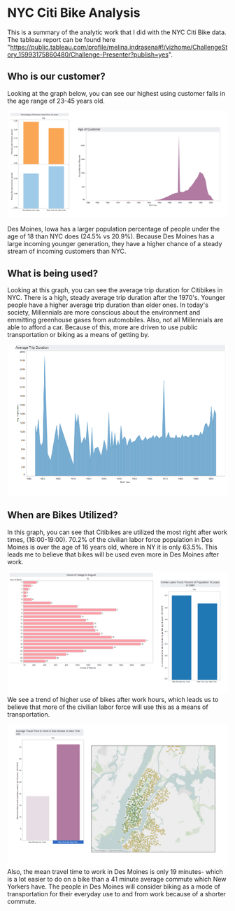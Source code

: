# NYC Citi Bike Analysis 
This is a summary of the analytic work that I did with the NYC Citi Bike data. The tableau report can be found here "https://public.tableau.com/profile/melina.indrasena#!/vizhome/ChallengeStory_15993175860480/Challenge-Presenter?publish=yes".

## Who is our customer?

Looking at the graph below, you can see our highest using customer falls in the age range of 23-45 years old. 

![](https://github.com/msindrasena/bikesharing/blob/master/1.PNG)

Des Moines, Iowa has a larger population percentage of people under the age of 18 than NYC does (24.5% vs 20.9%). Because Des Moines has a large incoming younger generation, they have a higher chance of a steady stream of incoming customers than NYC. 

## What is being used?

Looking at this graph, you can see the average trip duration for Citibikes in NYC. There is a high, steady average trip duration after the 1970's. Younger people have a higher average trip duration than older ones. In today's society, Millennials are more conscious about the environment and emmitting greenhouse gases from automobiles. Also,  not all Millennials are able to afford a car. Because of this, more are driven to use public transportation or biking as a means of getting by. 


![](https://github.com/msindrasena/bikesharing/blob/master/2.PNG)

## When are Bikes Utilized?

In this graph, you can see that Citibikes are utilized the most right after work times, (16:00-19:00). 70.2% of the civilian labor force population in Des Moines is over the age of 16 years old, where in NY it is only 63.5%. This leads me to believe that bikes will be used even more in Des Moines after work. 

![](https://github.com/msindrasena/bikesharing/blob/master/3.PNG)
We see a trend of higher use of bikes after work hours, which leads us to believe that more
of the civilian labor force will use this as a means of transportation. 

![](https://github.com/msindrasena/bikesharing/blob/master/4.PNG)
Also, the mean travel time to work in Des Moines is only 19 minutes- which is a lot easier to do on a bike than a 41 minute average commute which New Yorkers have. The people in Des Moines will consider biking as a mode of transportation for their everyday use to and from work because of a shorter commute. 
